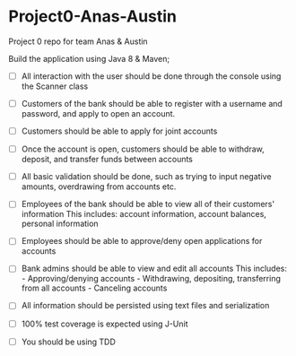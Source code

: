 # Project0-Anas-Austin
Project 0 repo for team Anas &amp; Austin

Build the application using Java 8 & Maven;
- [ ] All interaction with the user should be done through the console using the Scanner class
- [ ] Customers of the bank should be able to register with a username and password, 
	    and apply to open an account.
- [ ] Customers should be able to apply for joint accounts
- [ ] Once the account is open, customers should be able to withdraw, deposit, 
	    and transfer funds between accounts
- [ ] All basic validation should be done, such as trying to input negative amounts, 
	    overdrawing from accounts etc.
- [ ] Employees of the bank should be able to view all of their customers' information
	    This includes: account information, account balances, personal information
- [ ] Employees should be able to approve/deny open applications for accounts
- [ ] Bank admins should be able to view and edit all accounts
	    This includes: - Approving/denying accounts
				   - Withdrawing, depositing, transferring from all accounts
				   - Canceling accounts
- [ ] All information should be persisted using text files and serialization
- [ ] 100% test coverage is expected using J-Unit
- [ ] You should be using TDD
	
